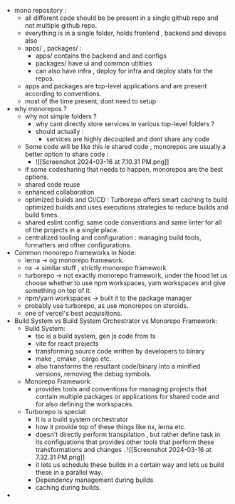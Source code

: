 - mono repository :
	- all different code should be be present in a single github repo and not multiple github repo.
	- everything is in a single folder, holds frontend , backend and devops also
	- apps/ , packages/ :
		- apps/ contains the backend and and configs
		- packages/ have ui and common utiltiies 
		- can also have infra , deploy for infra and deploy stats for the repos.
	-  apps and packages are top-level applications and are present according to conventions.
	- most of the time present, dont need to setup 
- why monorepos  ?
	- why not simple folders ?
		- why cant directly store services in various top-level folders ?
		- should actually :
			- services are highly decoupled and dont share any code 
	- Some code will be like this ie shared code , monorepos are usually a better option to share code :
		- ![[Screenshot 2024-03-16 at 7.10.31 PM.png]]
	- if some codesharing that needs to happen, monorepos are the best options.
	- shared code reuse
	- enhanced collaboration 
	- optimized builds and CI/CD : Turborepo offers smart caching to build optimized builds and uses executions strategies to reduce builds and build times.
	- shared eslint config: same code conventions and same linter for all of the projects in a single place.
	- centralized tooling and configuration : managing build tools, formatters and other configurations.
- Common monorepo frameworks in Node:
	- lerna -> og monorepo framework.
	- nx -> similar stuff , strictly monorepo framework
	- turborepo -> not exactly monorepo framework, under the hood let us choose whether to use npm workspaces, yarn workspaces and give something on top of it.
	- npm/yarn workspaces -> built it to the package manager 
	- probably use turborepo, as use monorepos on steroids.
	- one of vercel's best acquisitions.
- Build System vs Build System Orchestrator vs Monorepo Framework:
	- Build System:
		- tsc is a build system, gen js code from ts
		- vite for react projects
		- transforming source code written by developers to binary 
		- make , cmake , cargo etc.
		- also transforms the resultant code/binary into a minified versions, removing the debug symbols.
	- Monorepo Framework:
		- provides tools and conventions for managing projects that contain multiple packages or applications for shared code and for also defining the workspaces.
	- Turborepo is special:
		- It is a build system orchestrator 
		- how it provide top of these things like nx, lerna etc.
		- doesn't directly perform transpilation , but rather define task in its configuations that provides other tools that perform these transformations and changes .
		 ![[Screenshot 2024-03-16 at 7.32.31 PM.png]]
		- it lets us schedule these builds in a certain way and lets us build these in a parallel way.
		- Dependency management during builds
		- caching during builds.
- 